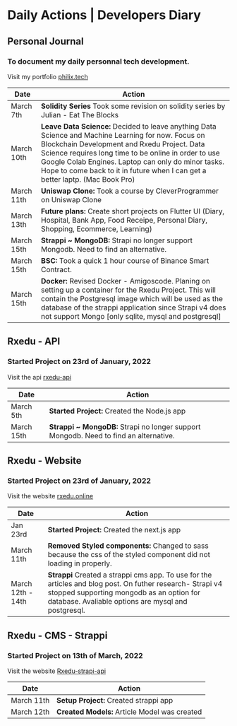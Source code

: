 # Daily Actions | Developers Diary

## Personal Journal
### To document my daily personnal tech development.
Visit my portfolio [philix.tech](https://philix.tech/)

| Date | Action|
|------|------|
| March 7th | **Solidity Series**  Took some revision on solidity series by Julian - Eat The Blocks | 
| March 10th | **Leave Data Science:** Decided to leave anything Data Science and Machine Learning for now. Focus on Blockchain Development and Rxedu Project. Data Science requires long time to be online in order to use Google Colab Engines. Laptop can only do minor tasks. Hope to come back to it in future when I can get a better laptp. (Mac Book Pro)  | 
| March 11th | **Uniswap Clone:**  Took a course by CleverProgrammer on Uniswap Clone | 
| March 13th | **Future plans:**  Create short projects on Flutter UI (Diary, Hospital, Bank App, Food Receipe, Personal Diary, Shopping, Ecommerce, Learning) | 
| March 15th | **Strappi ~ MongoDB:** Strapi no longer support Mongodb. Need to find an alternative. | 
| March 15th | **BSC:**  Took a quick 1 hour course of Binance Smart Contract. | 
| March 15th | **Docker:**  Revised Docker - Amigoscode. Planing on setting up a container for the Rxedu Project. This will contain the Postgresql image which will be used as the database of the strappi application since Strapi v4 does not support Mongo [only sqlite, mysql and postgresql]    | 

## Rxedu - API
### Started Project on 23rd of January, 2022
Visit the api [rxedu-api](https://rxedu.herokuapp.com/)

| Date | Action|
|------|------|
| March 5th | **Started Project:**  Created the Node.js app | 
| March 15th | **Strappi ~ MongoDB:** Strapi no longer support Mongodb. Need to find an alternative. | 
 

## Rxedu - Website
### Started Project on 23rd of January, 2022
Visit the website [rxedu.online](https://rxedu.online/)

| Date | Action|
|------|------|
| Jan 23rd | **Started Project:**  Created the next.js app | 
| March 11th | **Removed Styled components:** Changed to sass because the css of the styled component did not loading in properly.| 
| March 12th - 14th | **Strappi** Created a strappi cms app. To use for the articles and blog post. On futher research- Strapi v4 stopped supporting mongodb as an option for database. Avaliable options are mysql and postgresql.| 

## Rxedu - CMS - Strappi
### Started Project on 13th of March, 2022
Visit the website [Rxedu-strapi-api](https://rxedu.online/)

| Date | Action|
|------|------|
| March 11th | **Setup Project:**  Created strappi app | 
| March 12th | **Created Models:** Article Model was created | 



